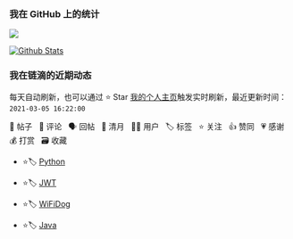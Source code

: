 <!--### Hi there 👋-->
<!--  ![](https://github-readme-stats.vercel.app/api?username=yumo509)  -->
<!--  ![](https://github-readme-stats.vercel.app/api?username=yumo509&theme=dark)  -->

### 我在 GitHub 上的统计

<a title="Hits" target="_blank" href="https://github.com/yumo509/yumo509"><img src="https://hits.b3log.org/yumo509/yumo509.svg"></a>

[![Github Stats](https://github-readme-stats.vercel.app/api?username=yumo509&theme=tokyonight&show_icons=true)](https://github.com/yumo509)


<!--
**yumo509/yumo509** is a ✨ _special_ ✨ repository because its `README.md` (this file) appears on your GitHub profile.

Here are some ideas to get you started:

- 🔭 I’m currently working on ...
- 🌱 I’m currently learning ...
- 👯 I’m looking to collaborate on ...
- 🤔 I’m looking for help with ...
- 💬 Ask me about ...
- 📫 How to reach me: ...
- 😄 Pronouns: ...
- ⚡ Fun fact: ...
-->

<!--events start -->

### 我在链滴的近期动态

每天自动刷新，也可以通过 ⭐️ Star [我的个人主页](https://github.com/yumo509/yumo509)触发实时刷新，最近更新时间：`2021-03-05 16:22:00`

📝 帖子 &nbsp; 💬 评论 &nbsp; 🗣 回帖 &nbsp; 🌙 清月 &nbsp; 👨‍💻 用户 &nbsp; 🏷️ 标签 &nbsp; ⭐️ 关注 &nbsp; 👍 赞同 &nbsp; 💗 感谢 &nbsp; 💰 打赏 &nbsp; 🗃 收藏

* ⭐️🏷️ [Python](https://ld246.com/tag/python)

  > 
* ⭐️🏷️ [JWT](https://ld246.com/tag/jwt)

  > 
* ⭐️🏷️ [WiFiDog](https://ld246.com/tag/wifidog)

  > 
* ⭐️🏷️ [Java](https://ld246.com/tag/java)

  > 


<!--events end -->
